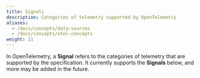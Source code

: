 ```yaml
---
title: Signals
description: Categories of telemetry supported by OpenTelemetry
aliases:
  - /docs/concepts/data-sources
  - /docs/concepts/otel-concepts
weight: 11
---
```


In OpenTelemetry, a **Signal** refers to the categories of telemetry that are
supported by the specification. It currently supports the **Signals** below, and
more may be added in the future.
